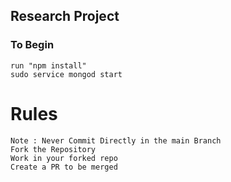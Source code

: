 ## Research Project

### To Begin
    run "npm install"
    sudo service mongod start
# Rules    
    Note : Never Commit Directly in the main Branch
    Fork the Repository
    Work in your forked repo
    Create a PR to be merged
